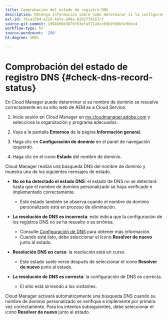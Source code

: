 ```yaml
---
title: Comprobación del estado de registro DNS
description: Obtenga información sobre cómo determinar si la configuración de DNS se resuelve correctamente mediante Cloud Manager.
exl-id: 76ca1584-e21d-4e3a-a08a-82b2779167cf
source-git-commit: 1994b90e3876f03efa571a9ce65b9fb8b3c90ec4
workflow-type: ht
source-wordcount: '250'
ht-degree: 100%

---
```


# Comprobación del estado de registro DNS {#check-dns-record-status}

En Cloud Manager puede determinar si su nombre de dominio se resuelve correctamente en su sitio web de AEM as a Cloud Service.

1. Inicie sesión en Cloud Manager en [my.cloudmanager.adobe.com](https://my.cloudmanager.adobe.com/) y seleccione la organización y programa adecuados.

1. Vaya a la pantalla **Entornos** de la página **Información general**.

1. Haga clic en **Configuración de dominio** en el panel de navegación izquierdo.

1. Haga clic en el icono **Estado** del nombre de dominio.

Cloud Manager realiza una búsqueda DNS del nombre de dominio y muestra uno de los siguientes mensajes de estado.

* **No se ha detectado el estado DNS**: el estado de DNS no se detectará hasta que el nombre de dominio personalizado se haya verificado e implementado correctamente.

   * Este estado también se observa cuando el nombre de dominio personalizado está en proceso de eliminación.

* **La resolución de DNS es incorrecta**: esto indica que la configuración de los registros DNS no se ha resuelto o es errónea.

   * Consulte [Configuración de DNS](/help/implementing/cloud-manager/custom-domain-names/configure-dns-settings.md) para obtener más información.
   * Cuando esté listo, debe seleccionar el icono **Resolver de nuevo** junto al estado.

* **Resolución DNS en curso**: la resolución está en curso.

   * Este estado suele verse después de seleccionar el icono **Resolver de nuevo** junto al estado.

* **La resolución de DNS es correcta**: la configuración de DNS es correcta.

   * El sitio está sirviendo a los visitantes.

Cloud Manager activará automáticamente una búsqueda DNS cuando su nombre de dominio personalizado se verifique e implemente por primera vez correctamente. Para los intentos subsiguientes, debe seleccionar el icono **Resolver de nuevo** junto al estado.
